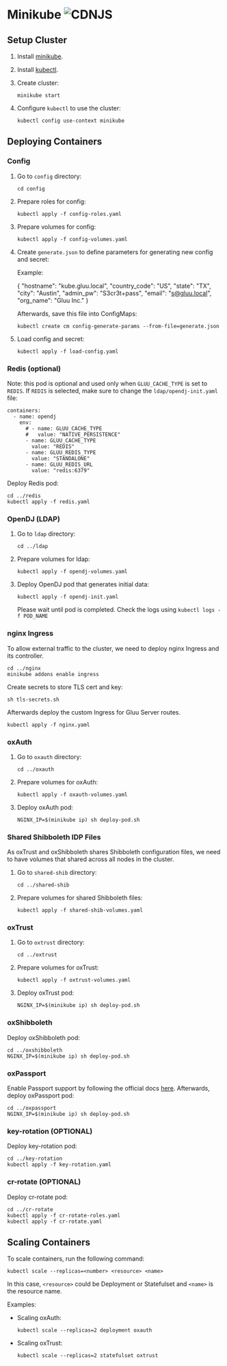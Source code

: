 # Minikube ![CDNJS](https://img.shields.io/badge/UNDERCONSTRUCTION-red.svg?style=for-the-badge)

## Setup Cluster

1.  Install [minikube](https://github.com/kubernetes/minikube/releases).

2.  Install [kubectl](https://kubernetes.io/docs/tasks/tools/install-kubectl/).

3.  Create cluster:

        minikube start

4.  Configure `kubectl` to use the cluster:

        kubectl config use-context minikube

## Deploying Containers

### Config

1.  Go to `config` directory:

        cd config

2.  Prepare roles for config:

        kubectl apply -f config-roles.yaml

3.  Prepare volumes for config:

        kubectl apply -f config-volumes.yaml

4.  Create `generate.json` to define parameters for generating new config and secret:

    Example:

    {
        "hostname": "kube.gluu.local",
        "country_code": "US",
        "state": "TX",
        "city": "Austin",
        "admin_pw": "S3cr3t+pass",
        "email": "s@gluu.local",
        "org_name": "Gluu Inc."
    }

    Afterwards, save this file into ConfigMaps:

        kubectl create cm config-generate-params --from-file=generate.json

5.  Load config and secret:

        kubectl apply -f load-config.yaml

### Redis (optional)

Note: this pod is optional and used only when `GLUU_CACHE_TYPE` is set to `REDIS`. If `REDIS` is selected, make sure to change the `ldap/opendj-init.yaml` file:

```
containers:
  - name: opendj
    env:
      # - name: GLUU_CACHE_TYPE
      #   value: "NATIVE_PERSISTENCE"
      - name: GLUU_CACHE_TYPE
        value: "REDIS"
      - name: GLUU_REDIS_TYPE
        value: "STANDALONE"
      - name: GLUU_REDIS_URL
        value: "redis:6379"
```

Deploy Redis pod:

    cd ../redis
    kubectl apply -f redis.yaml

### OpenDJ (LDAP)

1.  Go to `ldap` directory:

        cd ../ldap

2.  Prepare volumes for ldap:

        kubectl apply -f opendj-volumes.yaml

3.  Deploy OpenDJ pod that generates initial data:

        kubectl apply -f opendj-init.yaml

    Please wait until pod is completed. Check the logs using `kubectl logs -f POD_NAME`

### nginx Ingress

To allow external traffic to the cluster, we need to deploy nginx Ingress and its controller.

    cd ../nginx
    minikube addons enable ingress

Create secrets to store TLS cert and key:

    sh tls-secrets.sh

Afterwards deploy the custom Ingress for Gluu Server routes.

    kubectl apply -f nginx.yaml

### oxAuth

1.  Go to `oxauth` directory:

        cd ../oxauth

2.  Prepare volumes for oxAuth:

        kubectl apply -f oxauth-volumes.yaml

3.  Deploy oxAuth pod:

        NGINX_IP=$(minikube ip) sh deploy-pod.sh

### Shared Shibboleth IDP Files

As oxTrust and oxShibboleth shares Shibboleth configuration files, we need to have volumes that shared across all nodes in the cluster.

1.  Go to `shared-shib` directory:

        cd ../shared-shib

2.  Prepare volumes for shared Shibboleth files:

        kubectl apply -f shared-shib-volumes.yaml

### oxTrust

1.  Go to `oxtrust` directory:

        cd ../oxtrust

2.  Prepare volumes for oxTrust:

        kubectl apply -f oxtrust-volumes.yaml

3.  Deploy oxTrust pod:

        NGINX_IP=$(minikube ip) sh deploy-pod.sh

### oxShibboleth

Deploy oxShibboleth pod:

    cd ../oxshibboleth
    NGINX_IP=$(minikube ip) sh deploy-pod.sh

### oxPassport

Enable Passport support by following the official docs [here](https://gluu.org/docs/ce/authn-guide/passport/#setup-passportjs-with-gluu).
Afterwards, deploy oxPassport pod:

    cd ../oxpassport
    NGINX_IP=$(minikube ip) sh deploy-pod.sh

### key-rotation (OPTIONAL)

Deploy key-rotation pod:

    cd ../key-rotation
    kubectl apply -f key-rotation.yaml

### cr-rotate (OPTIONAL)

Deploy cr-rotate pod:

    cd ../cr-rotate
    kubectl apply -f cr-rotate-roles.yaml
    kubectl apply -f cr-rotate.yaml

## Scaling Containers

To scale containers, run the following command:

```
kubectl scale --replicas=<number> <resource> <name>
```

In this case, `<resource>` could be Deployment or Statefulset and `<name>` is the resource name.

Examples:

-   Scaling oxAuth:

    ```
    kubectl scale --replicas=2 deployment oxauth
    ```

-   Scaling oxTrust:

    ```
    kubectl scale --replicas=2 statefulset oxtrust
    ```
